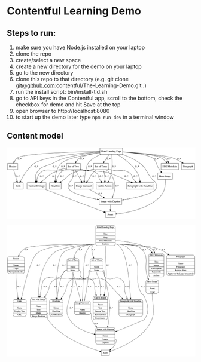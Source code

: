 # Contentful Learning Demo

## Steps to run:

1. make sure you have Node.js installed on your laptop
1. clone the repo
1. create/select a new space
1. create a new directory for the demo on your laptop
1. go to the new directory
1. clone this repo to that directory (e.g. git clone git@github.com:contentful/The-Learning-Demo.git .)
1. run the install script: bin/install-tld.sh
1. go to API keys in the Contentful app, scroll to the bottom, check the checkbox for demo and hit Save at the top
1. open browser to http://localhost:8080
1. to start up the demo later type `npm run dev` in a terminal window


## Content model

![Content model simple](./winning-demo-content-model-simple.png)

![Content model full](./winning-demo-content-model.png)
